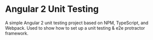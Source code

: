 # Angular 2 Unit Testing

A simple Angular 2 unit testing project based on NPM, TypeScript, and Webpack.
Used to show how to set up a unit testing & e2e protractor framework.
